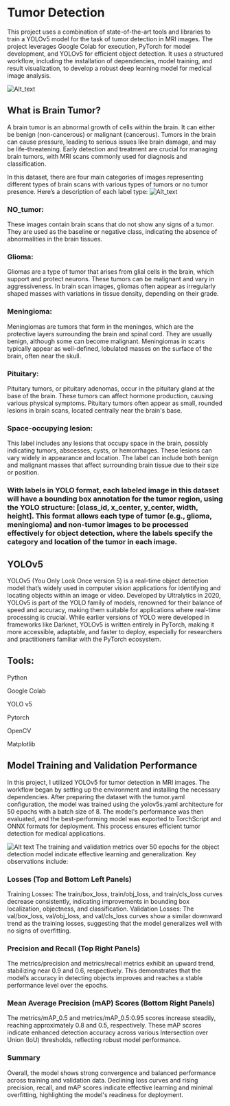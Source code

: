 # Tumor Detection

This project uses a combination of state-of-the-art tools and libraries to train a YOLOv5 model for the task of tumor detection in MRI images. The project leverages Google Colab for execution, PyTorch for model development, and YOLOv5 for efficient object detection. It uses a structured workflow, including the installation of dependencies, model training, and result visualization, to develop a robust deep learning model for medical image analysis.

![Alt_text](Brain_tumor_detect.png)

## What is Brain Tumor? 
A brain tumor is an abnormal growth of cells within the brain. It can either be benign (non-cancerous) or malignant (cancerous). Tumors in the brain can cause pressure, leading to serious issues like brain damage, and may be life-threatening. Early detection and treatment are crucial for managing brain tumors, with MRI scans commonly used for diagnosis and classification.

In this dataset, there are four main categories of images representing different types of brain scans with various types of tumors or no tumor presence. Here’s a description of each label type:
![Alt_text](val_batch2_labels.jpg)
### NO_tumor:

These images contain brain scans that do not show any signs of a tumor. They are used as the baseline or negative class, indicating the absence of abnormalities in the brain tissues.

### Glioma:

Gliomas are a type of tumor that arises from glial cells in the brain, which support and protect neurons. These tumors can be malignant and vary in aggressiveness. In brain scan images, gliomas often appear as irregularly shaped masses with variations in tissue density, depending on their grade.

### Meningioma:

Meningiomas are tumors that form in the meninges, which are the protective layers surrounding the brain and spinal cord. They are usually benign, although some can become malignant. Meningiomas in scans typically appear as well-defined, lobulated masses on the surface of the brain, often near the skull.

### Pituitary:

Pituitary tumors, or pituitary adenomas, occur in the pituitary gland at the base of the brain. These tumors can affect hormone production, causing various physical symptoms. Pituitary tumors often appear as small, rounded lesions in brain scans, located centrally near the brain's base.

### Space-occupying lesion:

This label includes any lesions that occupy space in the brain, possibly indicating tumors, abscesses, cysts, or hemorrhages. These lesions can vary widely in appearance and location. The label can include both benign and malignant masses that affect surrounding brain tissue due to their size or position.

### With labels in YOLO format, each labeled image in this dataset will have a bounding box annotation for the tumor region, using the YOLO structure: [class_id, x_center, y_center, width, height]. This format allows each type of tumor (e.g., glioma, meningioma) and non-tumor images to be processed effectively for object detection, where the labels specify the category and location of the tumor in each image.

## YOLOv5

YOLOv5 (You Only Look Once version 5) is a real-time object detection model that’s widely used in computer vision applications for identifying and locating objects within an image or video. Developed by Ultralytics in 2020, YOLOv5 is part of the YOLO family of models, renowned for their balance of speed and accuracy, making them suitable for applications where real-time processing is crucial. While earlier versions of YOLO were developed in frameworks like Darknet, YOLOv5 is written entirely in PyTorch, making it more accessible, adaptable, and faster to deploy, especially for researchers and practitioners familiar with the PyTorch ecosystem. 
## Tools:
Python

Google Colab

YOLO v5

Pytorch

OpenCV

Matplotlib

## Model Training and Validation Performance

In this project, I utilized YOLOv5 for tumor detection in MRI images. The workflow began by setting up the environment and installing the necessary dependencies. After preparing the dataset with the tumor.yaml configuration, the model was trained using the yolov5s.yaml architecture for 50 epochs with a batch size of 8. The model's performance was then evaluated, and the best-performing model was exported to TorchScript and ONNX formats for deployment. This process ensures efficient tumor detection for medical applications.

![Alt text](results.png)
The training and validation metrics over 50 epochs for the object detection model indicate effective learning and generalization. Key observations include:

### Losses (Top and Bottom Left Panels)
Training Losses: The train/box_loss, train/obj_loss, and train/cls_loss curves decrease consistently, indicating improvements in bounding box localization, objectness, and classification.
Validation Losses: The val/box_loss, val/obj_loss, and val/cls_loss curves show a similar downward trend as the training losses, suggesting that the model generalizes well with no signs of overfitting.

### Precision and Recall (Top Right Panels)
The metrics/precision and metrics/recall metrics exhibit an upward trend, stabilizing near 0.9 and 0.6, respectively. This demonstrates that the model’s accuracy in detecting objects improves and reaches a stable performance level over the epochs.

### Mean Average Precision (mAP) Scores (Bottom Right Panels)
The metrics/mAP_0.5 and metrics/mAP_0.5:0.95 scores increase steadily, reaching approximately 0.8 and 0.5, respectively. These mAP scores indicate enhanced detection accuracy across various Intersection over Union (IoU) thresholds, reflecting robust model performance.

### Summary
Overall, the model shows strong convergence and balanced performance across training and validation data. Declining loss curves and rising precision, recall, and mAP scores indicate effective learning and minimal overfitting, highlighting the model's readiness for deployment.







